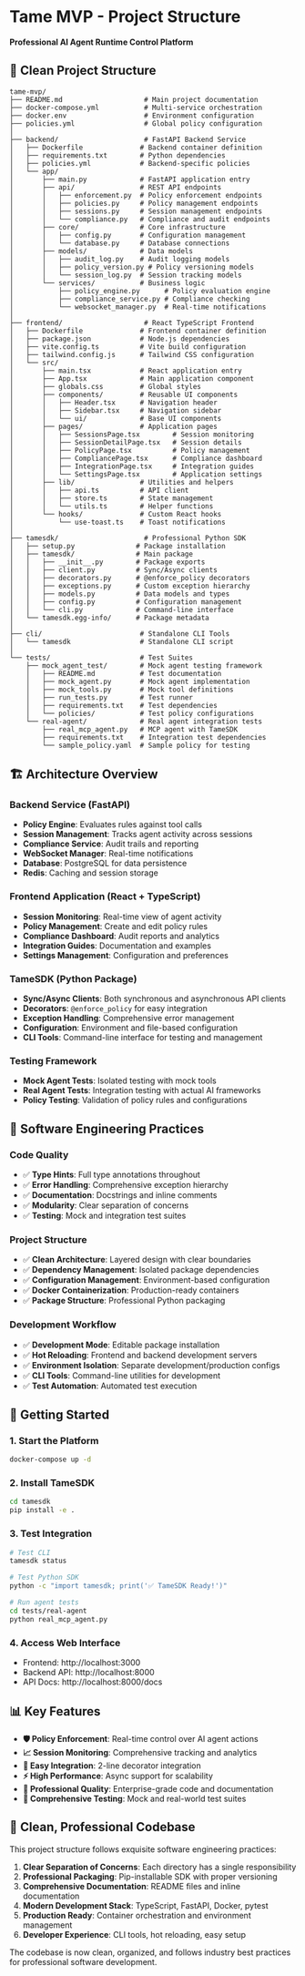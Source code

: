 # Tame MVP - Project Structure

**Professional AI Agent Runtime Control Platform**

## 📁 Clean Project Structure

```
tame-mvp/
├── README.md                    # Main project documentation
├── docker-compose.yml           # Multi-service orchestration
├── docker.env                   # Environment configuration
├── policies.yml                 # Global policy configuration
│
├── backend/                     # FastAPI Backend Service
│   ├── Dockerfile              # Backend container definition
│   ├── requirements.txt        # Python dependencies
│   ├── policies.yml            # Backend-specific policies
│   └── app/
│       ├── main.py             # FastAPI application entry
│       ├── api/                # REST API endpoints
│       │   ├── enforcement.py  # Policy enforcement endpoints
│       │   ├── policies.py     # Policy management endpoints
│       │   ├── sessions.py     # Session management endpoints
│       │   └── compliance.py   # Compliance and audit endpoints
│       ├── core/               # Core infrastructure
│       │   ├── config.py       # Configuration management
│       │   └── database.py     # Database connections
│       ├── models/             # Data models
│       │   ├── audit_log.py    # Audit logging models
│       │   ├── policy_version.py # Policy versioning models
│       │   └── session_log.py  # Session tracking models
│       └── services/           # Business logic
│           ├── policy_engine.py      # Policy evaluation engine
│           ├── compliance_service.py # Compliance checking
│           └── websocket_manager.py  # Real-time notifications
│
├── frontend/                    # React TypeScript Frontend
│   ├── Dockerfile              # Frontend container definition
│   ├── package.json            # Node.js dependencies
│   ├── vite.config.ts          # Vite build configuration
│   ├── tailwind.config.js      # Tailwind CSS configuration
│   └── src/
│       ├── main.tsx            # React application entry
│       ├── App.tsx             # Main application component
│       ├── globals.css         # Global styles
│       ├── components/         # Reusable UI components
│       │   ├── Header.tsx      # Navigation header
│       │   ├── Sidebar.tsx     # Navigation sidebar
│       │   └── ui/             # Base UI components
│       ├── pages/              # Application pages
│       │   ├── SessionsPage.tsx        # Session monitoring
│       │   ├── SessionDetailPage.tsx   # Session details
│       │   ├── PolicyPage.tsx          # Policy management
│       │   ├── CompliancePage.tsx      # Compliance dashboard
│       │   ├── IntegrationPage.tsx     # Integration guides
│       │   └── SettingsPage.tsx        # Application settings
│       ├── lib/                # Utilities and helpers
│       │   ├── api.ts          # API client
│       │   ├── store.ts        # State management
│       │   └── utils.ts        # Helper functions
│       └── hooks/              # Custom React hooks
│           └── use-toast.ts    # Toast notifications
│
├── tamesdk/                     # Professional Python SDK
│   ├── setup.py               # Package installation
│   ├── tamesdk/               # Main package
│   │   ├── __init__.py        # Package exports
│   │   ├── client.py          # Sync/Async clients
│   │   ├── decorators.py      # @enforce_policy decorators
│   │   ├── exceptions.py      # Custom exception hierarchy
│   │   ├── models.py          # Data models and types
│   │   ├── config.py          # Configuration management
│   │   └── cli.py             # Command-line interface
│   └── tamesdk.egg-info/      # Package metadata
│
├── cli/                        # Standalone CLI Tools
│   └── tamesdk                 # Standalone CLI script
│
└── tests/                      # Test Suites
    ├── mock_agent_test/        # Mock agent testing framework
    │   ├── README.md           # Test documentation
    │   ├── mock_agent.py       # Mock agent implementation
    │   ├── mock_tools.py       # Mock tool definitions
    │   ├── run_tests.py        # Test runner
    │   ├── requirements.txt    # Test dependencies
    │   └── policies/           # Test policy configurations
    └── real-agent/             # Real agent integration tests
        ├── real_mcp_agent.py   # MCP agent with TameSDK
        ├── requirements.txt    # Integration test dependencies
        └── sample_policy.yaml  # Sample policy for testing
```

## 🏗️ Architecture Overview

### **Backend Service (FastAPI)**
- **Policy Engine**: Evaluates rules against tool calls
- **Session Management**: Tracks agent activity across sessions
- **Compliance Service**: Audit trails and reporting
- **WebSocket Manager**: Real-time notifications
- **Database**: PostgreSQL for data persistence
- **Redis**: Caching and session storage

### **Frontend Application (React + TypeScript)**
- **Session Monitoring**: Real-time view of agent activity
- **Policy Management**: Create and edit policy rules
- **Compliance Dashboard**: Audit reports and analytics
- **Integration Guides**: Documentation and examples
- **Settings Management**: Configuration and preferences

### **TameSDK (Python Package)**
- **Sync/Async Clients**: Both synchronous and asynchronous API clients
- **Decorators**: `@enforce_policy` for easy integration
- **Exception Handling**: Comprehensive error management
- **Configuration**: Environment and file-based configuration
- **CLI Tools**: Command-line interface for testing and management

### **Testing Framework**
- **Mock Agent Tests**: Isolated testing with mock tools
- **Real Agent Tests**: Integration testing with actual AI frameworks
- **Policy Testing**: Validation of policy rules and configurations

## 🚀 Software Engineering Practices

### **Code Quality**
- ✅ **Type Hints**: Full type annotations throughout
- ✅ **Error Handling**: Comprehensive exception hierarchy
- ✅ **Documentation**: Docstrings and inline comments
- ✅ **Modularity**: Clear separation of concerns
- ✅ **Testing**: Mock and integration test suites

### **Project Structure**
- ✅ **Clean Architecture**: Layered design with clear boundaries
- ✅ **Dependency Management**: Isolated package dependencies
- ✅ **Configuration Management**: Environment-based configuration
- ✅ **Docker Containerization**: Production-ready containers
- ✅ **Package Structure**: Professional Python packaging

### **Development Workflow**
- ✅ **Development Mode**: Editable package installation
- ✅ **Hot Reloading**: Frontend and backend development servers
- ✅ **Environment Isolation**: Separate development/production configs
- ✅ **CLI Tools**: Command-line utilities for development
- ✅ **Test Automation**: Automated test execution

## 🔧 Getting Started

### **1. Start the Platform**
```bash
docker-compose up -d
```

### **2. Install TameSDK**
```bash
cd tamesdk
pip install -e .
```

### **3. Test Integration**
```bash
# Test CLI
tamesdk status

# Test Python SDK
python -c "import tamesdk; print('✅ TameSDK Ready!')"

# Run agent tests
cd tests/real-agent
python real_mcp_agent.py
```

### **4. Access Web Interface**
- Frontend: http://localhost:3000
- Backend API: http://localhost:8000
- API Docs: http://localhost:8000/docs

## 📊 Key Features

- **🛡️ Policy Enforcement**: Real-time control over AI agent actions
- **📈 Session Monitoring**: Comprehensive tracking and analytics
- **🔄 Easy Integration**: 2-line decorator integration
- **⚡ High Performance**: Async support for scalability
- **🎯 Professional Quality**: Enterprise-grade code and documentation
- **🧪 Comprehensive Testing**: Mock and real-world test suites

## 🎯 Clean, Professional Codebase

This project structure follows exquisite software engineering practices:

1. **Clear Separation of Concerns**: Each directory has a single responsibility
2. **Professional Packaging**: Pip-installable SDK with proper versioning
3. **Comprehensive Documentation**: README files and inline documentation
4. **Modern Development Stack**: TypeScript, FastAPI, Docker, pytest
5. **Production Ready**: Container orchestration and environment management
6. **Developer Experience**: CLI tools, hot reloading, easy setup

The codebase is now clean, organized, and follows industry best practices for professional software development.